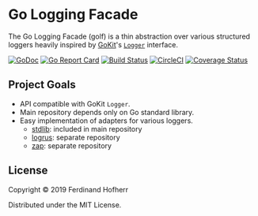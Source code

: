 # Go Logging Facade

The Go Logging Facade (golf) is a thin abstraction over various
structured loggers heavily inspired by [GoKit](https://gokit.io/)'s
[`Logger`](https://godoc.org/github.com/go-kit/kit/log#Logger)
interface.

[![GoDoc](https://godoc.org/github.com/fhofherr/golf?status.svg)](https://godoc.org/github.com/fhofherr/golf)
[![Go Report Card](https://goreportcard.com/badge/github.com/fhofherr/golf)](https://goreportcard.com/report/github.com/fhofherr/golf)
[![Build Status](https://travis-ci.org/fhofherr/golf.svg?branch=master)](https://travis-ci.org/fhofherr/golf)
[![CircleCI](https://circleci.com/gh/fhofherr/golf.svg?style=svg)](https://circleci.com/gh/fhofherr/golf)
[![Coverage Status](https://coveralls.io/repos/github/fhofherr/golf/badge.svg?branch=master)](https://coveralls.io/github/fhofherr/golf?branch=master)

## Project Goals

* API compatible with GoKit `Logger`.
* Main repository depends only on Go standard library.
* Easy implementation of adapters for various loggers.
  * [stdlib](https://godoc.org/log): included in main repository
  * [logrus](https://github.com/Sirupsen/logrus): separate repository
  * [zap](https://github.com/uber-go/zap): separate repository

## License

Copyright © 2019 Ferdinand Hofherr

Distributed under the MIT License.
